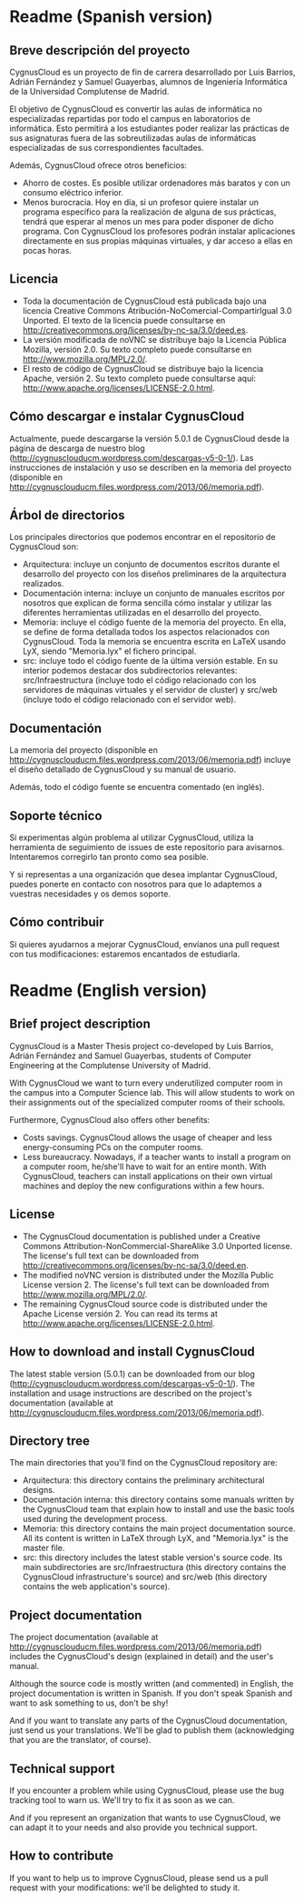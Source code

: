 Readme (Spanish version)
========================

Breve descripción del proyecto
------------------------------
CygnusCloud es un proyecto de fin de carrera desarrollado por Luis Barrios, Adrián Fernández y Samuel Guayerbas,
alumnos de Ingeniería Informática de la Universidad Complutense de Madrid.

El objetivo de CygnusCloud es convertir las aulas de informática no especializadas repartidas por todo el campus 
en laboratorios de informática. Esto permitirá a los estudiantes poder realizar las prácticas
de sus asignaturas fuera de las sobreutilizadas aulas de informáticas especializadas de sus correspondientes facultades.

Además, CygnusCloud ofrece otros beneficios:
* Ahorro de costes. Es posible utilizar ordenadores más baratos y con un consumo eléctrico inferior.
* Menos burocracia. Hoy en día, si un profesor quiere instalar un programa específico para la realización
  de alguna de sus prácticas, tendrá que esperar al menos un mes para poder disponer de dicho programa.
  Con CygnusCloud los profesores podrán instalar aplicaciones directamente en sus propias máquinas virtuales,
  y dar acceso a ellas en pocas horas.

Licencia
--------
* Toda la documentación de CygnusCloud está publicada bajo una licencia Creative Commons 
  Atribución-NoComercial-CompartirIgual 3.0 Unported. El texto de la licencia puede consultarse en
  http://creativecommons.org/licenses/by-nc-sa/3.0/deed.es.
* La versión modificada de noVNC se distribuye bajo la Licencia Pública Mozilla, versión 2.0. Su texto completo
  puede consultarse en http://www.mozilla.org/MPL/2.0/.
* El resto de código de CygnusCloud se distribuye bajo la licencia Apache, versión 2. Su texto completo
  puede consultarse aquí: http://www.apache.org/licenses/LICENSE-2.0.html.

Cómo descargar e instalar CygnusCloud
-------------------------------------
Actualmente, puede descargarse la versión 5.0.1 de CygnusCloud desde la página de descarga de nuestro blog 
(http://cygnusclouducm.wordpress.com/descargas-v5-0-1/).
Las instrucciones de instalación y uso
se describen en la memoria del proyecto (disponible en http://cygnusclouducm.files.wordpress.com/2013/06/memoria.pdf).

Árbol de directorios
--------------------
Los principales directorios que podemos encontrar en el repositorio de CygnusCloud son:

* Arquitectura: incluye un conjunto de documentos escritos durante el desarrollo del proyecto
 con los diseños preliminares de la arquitectura realizados.
* Documentación interna:  incluye un conjunto de manuales escritos por nosotros que explican de forma
      sencilla cómo instalar y utilizar las diferentes herramientas utilizadas en el desarrollo del proyecto.
* Memoria: incluye el código fuente de la memoria del proyecto. En ella, se define de forma 
  detallada todos los aspectos relacionados con CygnusCloud. Toda la memoria se encuentra escrita en LaTeX
  usando LyX, siendo "Memoria.lyx" el fichero principal. 
* src: incluye todo el código fuente de la última versión estable. En su interior podemos
  destacar dos subdirectorios relevantes: src/Infraestructura (incluye todo el código relacionado con los servidores de máquinas virtuales y 
	  el servidor de cluster) y src/web (incluye todo el código relacionado con el servidor web).

Documentación
-------------
La memoria del proyecto (disponible en http://cygnusclouducm.files.wordpress.com/2013/06/memoria.pdf) incluye
el diseño detallado de CygnusCloud y su manual de usuario.

Además, todo el código fuente se encuentra comentado (en inglés).

Soporte técnico
---------------

Si experimentas algún problema al utilizar CygnusCloud, utiliza la herramienta de seguimiento de issues
de este repositorio para avisarnos. Intentaremos corregirlo tan pronto como sea posible.

Y si representas a una organización que desea implantar CygnusCloud, puedes ponerte en contacto con nosotros
para que lo adaptemos a vuestras necesidades y os demos soporte.

Cómo contribuir
---------------
Si quieres ayudarnos a mejorar CygnusCloud, envíanos una pull request con tus modificaciones: estaremos encantados
de estudiarla.

Readme (English version)
========================

Brief project description
-------------------------
CygnusCloud is a Master Thesis project co-developed by Luis Barrios, Adrián Fernández and Samuel Guayerbas,
students of Computer Engineering at the Complutense University of Madrid.

With CygnusCloud we want to turn every underutilized computer room in the campus into a Computer Science lab.
This will allow students to work on their assignments out of the specialized computer rooms of their schools.

Furthermore, CygnusCloud also offers other benefits:
* Costs savings. CygnusCloud allows the usage of cheaper and less energy-consuming PCs on the computer rooms.
* Less bureaucracy. Nowadays, if a teacher wants to install a program on a computer room, he/she'll have to wait 
  for an entire month. With CygnusCloud, teachers can install applications on their own virtual machines and
  deploy the new configurations within a few hours.

License
--------
* The CygnusCloud documentation is published under a Creative Commons 
  Attribution-NonCommercial-ShareAlike 3.0 Unported license. The license's full text can be downloaded from
  http://creativecommons.org/licenses/by-nc-sa/3.0/deed.en.
* The modified noVNC version is distributed under the Mozilla Public License version 2. The license's full
  text can be downloaded from http://www.mozilla.org/MPL/2.0/.
* The remaining CygnusCloud source code is distributed under the Apache License versión 2. You can read
  its terms at http://www.apache.org/licenses/LICENSE-2.0.html.

How to download and install CygnusCloud
---------------------------------------
The latest stable version (5.0.1) can be downloaded from our blog (http://cygnusclouducm.wordpress.com/descargas-v5-0-1/).
The installation and usage instructions are described on the project's documentation
(available at http://cygnusclouducm.files.wordpress.com/2013/06/memoria.pdf).

Directory tree
--------------
The main directories that you'll find on the CygnusCloud repository are:

* Arquitectura: this directory contains the preliminary architectural designs.
* Documentación interna:  this directory contains some manuals written by the CygnusCloud team that explain
  how to install and use the basic tools used during the development process. 
* Memoria: this directory contains the main project documentation source. All its content is written
  in LaTeX through LyX, and "Memoria.lyx" is the master file.
* src: this directory includes the latest stable version's source code. Its main subdirectories are 
  src/Infraestructura (this directory contains the CygnusCloud infrastructure's source) and src/web 
  (this directory contains the web application's source).

Project documentation
---------------------
The project documentation (available at http://cygnusclouducm.files.wordpress.com/2013/06/memoria.pdf) includes
the CygnusCloud's design (explained in detail) and the user's manual. 

Although the source code is mostly written (and commented) in English, the project documentation is written
in Spanish. If you don't speak Spanish and want to ask something to us, don't be shy!

And if you want to translate any parts of the CygnusCloud documentation, just send us your translations. We'll
be glad to publish them (acknowledging that you are the translator, of course).

Technical support
-----------------

If you encounter a problem while using CygnusCloud, please use the bug tracking tool to warn us. We'll try
to fix it as soon as we can.

And if you represent an organization that wants to use CygnusCloud, we can adapt it to your needs and also provide
you technical support.

How to contribute
-----------------
If you want to help us to improve CygnusCloud, please send us a pull request with your modifications: we'll be
delighted to study it.
